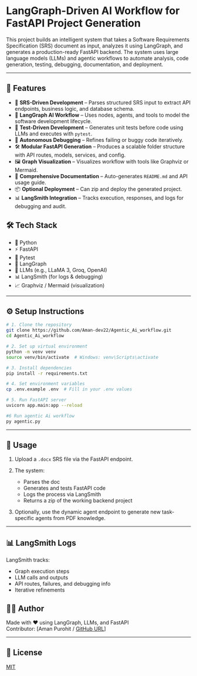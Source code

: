 # LangGraph-Driven AI Workflow for FastAPI Project Generation

This project builds an intelligent system that takes a Software Requirements Specification (SRS) document as input, analyzes it using LangGraph, and generates a production-ready FastAPI backend. The system uses large language models (LLMs) and agentic workflows to automate analysis, code generation, testing, debugging, documentation, and deployment.

---

## 🚀 Features

- 📄 **SRS-Driven Development** – Parses structured SRS input to extract API endpoints, business logic, and database schema.
- 🧠 **LangGraph AI Workflow** – Uses nodes, agents, and tools to model the software development lifecycle.
- 🧪 **Test-Driven Development** – Generates unit tests before code using LLMs and executes with `pytest`.
- 🐞 **Autonomous Debugging** – Refines failing or buggy code iteratively.
- 🛠️ **Modular FastAPI Generation** – Produces a scalable folder structure with API routes, models, services, and config.
- 🖼️ **Graph Visualization** – Visualizes workflow with tools like Graphviz or Mermaid.
- 📝 **Comprehensive Documentation** – Auto-generates `README.md` and API usage guide.
- 📦 **Optional Deployment** – Can zip and deploy the generated project.
- 📊 **LangSmith Integration** – Tracks execution, responses, and logs for debugging and audit.


## 🛠️ Tech Stack

- 🐍 Python
- ⚡ FastAPI
- 🧪 Pytest
- 🔗 LangGraph
- 🧠 LLMs (e.g., LLaMA 3, Groq, OpenAI)
- 📊 LangSmith (for logs & debugging)
- 📈 Graphviz / Mermaid (visualization)

---

## ⚙️ Setup Instructions

```bash
# 1. Clone the repository
git clone https://github.com/Aman-dev22/Agentic_Ai_workflow.git
cd Agentic_Ai_workflow

# 2. Set up virtual environment
python -m venv venv
source venv/bin/activate  # Windows: venv\Scripts\activate

# 3. Install dependencies
pip install -r requirements.txt

# 4. Set environment variables
cp .env.example .env  # Fill in your .env values

# 5. Run FastAPI server
uvicorn app.main:app --reload

#6 Run agentic Ai workflow
py agentic.py
```

---

## 🧪 Usage

1. Upload a `.docx` SRS file via the FastAPI endpoint.
2. The system:
   - Parses the doc
   - Generates and tests FastAPI code
   - Logs the process via LangSmith
   - Returns a zip of the working backend project

3. Optionally, use the dynamic agent endpoint to generate new task-specific agents from PDF knowledge.

---

## 📊 LangSmith Logs

LangSmith tracks:

- Graph execution steps
- LLM calls and outputs
- API routes, failures, and debugging info
- Iterative refinements



## 👨‍💻 Author

Made with ❤️ using LangGraph, LLMs, and FastAPI  
Contributor: [Aman Purohit / [GitHub URL](https://github.com/Aman-dev22/Agentic_Ai_workflow/tree/main)]

---

## 📄 License

[MIT](LICENSE)

